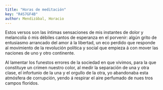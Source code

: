 ```yaml
---
title: "Horas de meditación"
key: "R4S7GF4B"
author: Mendizábal, Horacio
---
```

<div data-schema-version="8"><p>Estos versos son las íntimas sensaciones de mis instantes de dolor y melancolía ó mis débiles cantos de esperanza en el porvenir: algún grito de entusiasmo arrancado del amor á la libertad, un eco perdido que responde al movimiento de la revolución política y social que empieza á con­ mover las naciones de uno y otro continente.</p> <p>Al lamentar los funestos errores de la sociedad en que vivimos, para la que constituye un crimen nuestro color, al medir la separación de una y otra clase, el infortunio de la una y el orgullo de la otra, yo abandonaba esta atmósfera de corrupción, yendo á respirar el aire perfumado de nues­ tros campos floridos.</p> </div>